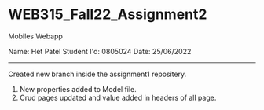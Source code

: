 # WEB315_Fall22_Assignment2
 Mobiles Webapp

Name: Het Patel
Student I'd: 0805024
Date: 25/06/2022

---------------------------------------------------------------------------------------------------
Created new branch inside the assignment1 repositery.

1. New properties added to Model file.
2. Crud pages updated and value added in headers of all page.